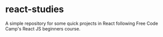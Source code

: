# react-studies
A simple repository for some quick projects in React following Free Code Camp's React JS beginners course.
